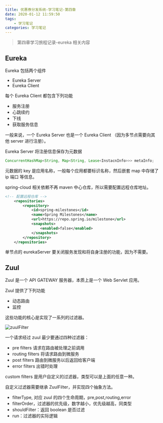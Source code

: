 ```yaml
---
title: 优惠券分发系统-学习笔记-第四章
date: 2020-01-12 11:59:50
tags:
    - 学习笔记
categories: 学习笔记
---
```

> 第四章学习旅程记录-eureka 相关内容

## Eureka

Eureka 包括两个组件

- Eureka Server
- Eureka Client

每个 Eureka Client 都包含下列功能

- 服务注册
- 心跳续约
- 下线
- 获取服务信息

一般来说，一个 Eureka Server 也是一个 Eureka Client （因为多节点需要向其他 server 进行注册）。

Eureka Server 将注册信息保存为元数据

```java
ConcurrentHashMap<String, Map<String, Lease<InstacnInfo>>> metaInfo;
```

元数据的 key 是应用名称，一般每个应用都要标识名称，然后嵌套 map 中存储了 ip 端口 等信息。

spring-cloud 相关依赖不再 maven 中心仓库，所以需要配置远程仓库地址。

```xml
<!-- 配置远程仓库 -->
    <repositories>
        <repository>
            <id>spring-milestones</id>
            <name>Spring Milestones</name>
            <url>https://repo.spring.io/milestone</url>
            <snapshots>
                <enabled>false</enabled>
            </snapshots>
        </repository>
    </repositories>
```

单节点的 eurekaServer 要关闭服务发现和将自身注册的功能，因为不需要。

## Zuul

Zuul 是一个 API GATEWAY 服务器，本质上是一个 Web Servlet 应用。

Zuul 提供了下列功能

- 动态路由
- 监控

这些功能的核心是实现了一系列的过滤器。

![zuulFilter](https://user-images.githubusercontent.com/21177719/72213943-d5cf7000-3532-11ea-8b9d-e9c32e7e4a8a.png)

一个请求经过 zuul 最少要通过四种过滤器：

- pre filters 请求在路由被处理之前调用
- routing filters 将请求路由到微服务
- post filters 路由到微服务以后返回给客户端
- error filters 出错时处理

custom filters 是用户自定义的过滤器，类型可以是上面的任意一种。

自定义过滤器需要继承 ZuulFilter，并实现四个抽象方法。

- filterType, 对应 zuul 的四个生命周期，pre,post,routing,error
- filterOrder，过滤器的优先级，数字越小，优先级越高，同类型
- shouldFilter：返回 boolean 是否过滤
- run：过滤器的实际逻辑

